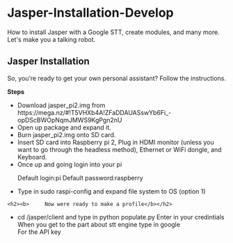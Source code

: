 # Jasper-Installation-Develop
How to install Jasper with a Google STT, create modules, and many more. Let's make you a talking robot.

<h2><b>Jasper Installation</b></h2>

So, you’re ready to get your own personal assistant? Follow the instructions.

<b>Steps</b>
<ul>

  <li>Download jasper_pi2.img from https://mega.nz/#!T5VHXb4A!ZFaDDAUASswYb6Fi_-opDScBWOpNqmJMWS9KgPgn2nU </li>

<li>Open up package and expand it. </li>


<li>Burn jasper_pi2.img onto SD card.</li>


<li>Insert SD card into Raspberry pi 2, Plug in HDMI monitor (unless you want to go through the headless method), Ethernet or WiFi dongle, and Keyboard.</li>

<li>Once up and going login into your pi

Default login:pi Default password:raspberry</li>

<li>Type in sudo raspi-config and expand file system to OS (option 1)</li>
</ul>

	<h2><b>		Now were ready to make a profile</b></h2>
<ul>
<li>cd /jasper/client and type in python populate.py
Enter in your credintials
When you get to the part about stt engine type in google</li>
For the API key 
</ul>
